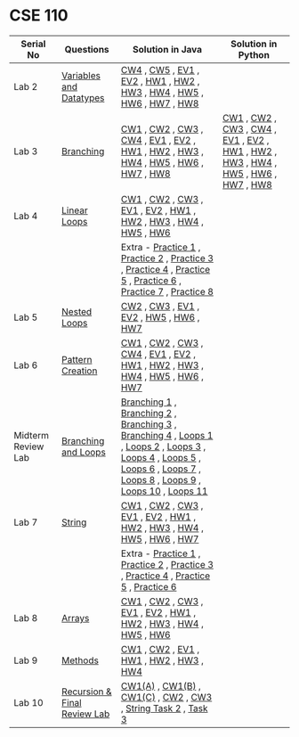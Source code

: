 # CSE 110
| Serial No | Questions | Solution in Java | Solution in Python |
|-----------|-----------|------------------|--------------------|
| Lab 2 | [Variables and Datatypes](https://github.com/ari-yan7/CSE-110/blob/main/Lab%202/Assignment%202-%20Variables%20and%20Datatypes.pdf)| [CW4](https://github.com/ari-yan7/CSE-110/blob/main/Lab%202/Lab2_CW4.java) , [CW5](https://github.com/ari-yan7/CSE-110/blob/main/Lab%202/Lab2_CW5.java) , [EV1](https://github.com/ari-yan7/CSE-110/blob/main/Lab%202/Lab2_EV1.java) , [EV2](https://github.com/ari-yan7/CSE-110/blob/main/Lab%202/Lab2_EV2.java) , [HW1](https://github.com/ari-yan7/CSE-110/blob/main/Lab%202/Lab2_HW1.java) , [HW2](https://github.com/ari-yan7/CSE-110/blob/main/Lab%202/Lab2_HW2.java) , [HW3](https://github.com/ari-yan7/CSE-110/blob/main/Lab%202/Lab2_HW3.java) , [HW4](https://github.com/ari-yan7/CSE-110/blob/main/Lab%202/Lab2_HW4.java) , [HW5](https://github.com/ari-yan7/CSE-110/blob/main/Lab%202/Lab2_HW5.java) , [HW6](https://github.com/ari-yan7/CSE-110/blob/main/Lab%202/Lab2_HW6.java) , [HW7](https://github.com/ari-yan7/CSE-110/blob/main/Lab%202/Lab2_HW7.java) , [HW8](https://github.com/ari-yan7/CSE-110/blob/main/Lab%202/Lab2_HW8.java)| |
| Lab 3 | [Branching](https://github.com/ari-yan7/CSE-110/blob/main/Lab%203/Assignment%203-%20Branching.pdf)| [CW1](https://github.com/ari-yan7/CSE-110/blob/main/Lab%203/Lab3_CW1.java) , [CW2](https://github.com/ari-yan7/CSE-110/blob/main/Lab%203/Lab3_CW2.java) , [CW3](https://github.com/ari-yan7/CSE-110/blob/main/Lab%203/Lab3_CW3.java) , [CW4](https://github.com/ari-yan7/CSE-110/blob/main/Lab%203/Lab3_CW4.java) , [EV1](https://github.com/ari-yan7/CSE-110/blob/main/Lab%203/Lab3_EV1.java) , [EV2](https://github.com/ari-yan7/CSE-110/blob/main/Lab%203/Lab3_EV2.java) , [HW1](https://github.com/ari-yan7/CSE-110/blob/main/Lab%203/Lab3_HW1.java) , [HW2](https://github.com/ari-yan7/CSE-110/blob/main/Lab%203/Lab3_HW2.java) , [HW3](https://github.com/ari-yan7/CSE-110/blob/main/Lab%203/Lab3_HW3.java) , [HW4](https://github.com/ari-yan7/CSE-110/blob/main/Lab%203/Lab3_HW4.java) , [HW5](https://github.com/ari-yan7/CSE-110/blob/main/Lab%203/Lab3_HW5.java) , [HW6](https://github.com/ari-yan7/CSE-110/blob/main/Lab%203/Lab3_HW6.java) , [HW7](https://github.com/ari-yan7/CSE-110/blob/main/Lab%203/Lab3_HW7.java) , [HW8](https://github.com/ari-yan7/CSE-110/blob/main/Lab%203/Lab3_HW8.java) | [CW1](https://github.com/ari-yan7/CSE-110/blob/main/Lab%203/Solutions%20in%20Python/Lab3_CW1.py) , [CW2](https://github.com/ari-yan7/CSE-110/blob/main/Lab%203/Solutions%20in%20Python/Lab3_CW2.py) , [CW3](https://github.com/ari-yan7/CSE-110/blob/main/Lab%203/Solutions%20in%20Python/Lab3_CW3.py) , [CW4](https://github.com/ari-yan7/CSE-110/blob/main/Lab%203/Solutions%20in%20Python/Lab3_CW4.py) , [EV1](https://github.com/ari-yan7/CSE-110/blob/main/Lab%203/Solutions%20in%20Python/Lab3_EV1.py) , [EV2](https://github.com/ari-yan7/CSE-110/blob/main/Lab%203/Solutions%20in%20Python/Lab3_EV2.py) , [HW1](https://github.com/ari-yan7/CSE-110/blob/main/Lab%203/Solutions%20in%20Python/Lab3_HW1.py) , [HW2](https://github.com/ari-yan7/CSE-110/blob/main/Lab%203/Solutions%20in%20Python/Lab3_HW2.py) , [HW3](https://github.com/ari-yan7/CSE-110/blob/main/Lab%203/Solutions%20in%20Python/Lab3_HW3.py) , [HW4](https://github.com/ari-yan7/CSE-110/blob/main/Lab%203/Solutions%20in%20Python/Lab3_HW4.py) , [HW5](https://github.com/ari-yan7/CSE-110/blob/main/Lab%203/Solutions%20in%20Python/Lab3_HW5.py) , [HW6](https://github.com/ari-yan7/CSE-110/blob/main/Lab%203/Solutions%20in%20Python/Lab3_HW6.py) , [HW7](https://github.com/ari-yan7/CSE-110/blob/main/Lab%203/Solutions%20in%20Python/Lab3_HW7.py) , [HW8](https://github.com/ari-yan7/CSE-110/blob/main/Lab%203/Solutions%20in%20Python/Lab3_HW8.py) |
| Lab 4 | [Linear Loops](https://github.com/ari-yan7/CSE-110/blob/main/Lab%204/Assignment%204-%20Linear%20Loops.pdf) | [CW1](https://github.com/ari-yan7/CSE-110/blob/main/Lab%204/Lab4_CW1.java) , [CW2](https://github.com/ari-yan7/CSE-110/blob/main/Lab%204/Lab4_CW2.java) , [CW3](https://github.com/ari-yan7/CSE-110/blob/main/Lab%204/Lab4_CW3.java) , [EV1](https://github.com/ari-yan7/CSE-110/blob/main/Lab%204/Lab4_EV1.java) , [EV2](https://github.com/ari-yan7/CSE-110/blob/main/Lab%204/Lab4_EV2.java) , [HW1](https://github.com/ari-yan7/CSE-110/blob/main/Lab%204/Lab4_HW1.java) , [HW2](https://github.com/ari-yan7/CSE-110/blob/main/Lab%204/Lab4_HW2.java) , [HW3](https://github.com/ari-yan7/CSE-110/blob/main/Lab%204/Lab4_HW3.java) , [HW4](https://github.com/ari-yan7/CSE-110/blob/main/Lab%204/Lab4_HW4.java) , [HW5](https://github.com/ari-yan7/CSE-110/blob/main/Lab%204/Lab4_HW5.java) , [HW6](https://github.com/ari-yan7/CSE-110/blob/main/Lab%204/Lab4_HW6.java) ||
||| Extra - [Practice 1](https://github.com/ari-yan7/CSE-110/blob/main/Practice/Loop_Practice_1.java) , [Practice 2](https://github.com/ari-yan7/CSE-110/blob/main/Practice/Loop_Practice_2.java) , [Practice 3](https://github.com/ari-yan7/CSE-110/blob/main/Practice/Neso_Academy_Exercise_1.java) , [Practice 4](https://github.com/ari-yan7/CSE-110/blob/main/Practice/Neso_Academy_Exercise_2.java) , [Practice 5](https://github.com/ari-yan7/CSE-110/blob/main/Practice/Neso_Academy_Exercise_3.java) , [Practice 6](https://github.com/ari-yan7/CSE-110/blob/main/Practice/Neso_Academy_Exercise_4.java) , [Practice 7](https://github.com/ari-yan7/CSE-110/blob/main/Practice/Neso_Academy_Exercise_5.java) , [Practice 8](https://github.com/ari-yan7/CSE-110/blob/main/Practice/Neso_Academy_Exercise_6.java) | 
| Lab 5 | [Nested Loops](https://github.com/ari-yan7/CSE-110/blob/main/Lab%205/Assignment%205-Nested-Loops.pdf) | [CW2](https://github.com/ari-yan7/CSE-110/blob/main/Lab%205/Lab5_CW2.java) , [CW3](https://github.com/ari-yan7/CSE-110/blob/main/Lab%205/Lab5_CW3.java) , [EV1](https://github.com/ari-yan7/CSE-110/blob/main/Lab%205/Lab5_EV1.java) , [EV2](https://github.com/ari-yan7/CSE-110/blob/main/Lab%205/Lab5_EV2.java) , [HW5](https://github.com/ari-yan7/CSE-110/blob/main/Lab%205/Lab5_HW5.java) , [HW6](https://github.com/ari-yan7/CSE-110/blob/main/Lab%205/Lab5_HW6.java) , [HW7](https://github.com/ari-yan7/CSE-110/blob/main/Lab%205/Lab5_HW7.java) | |
| Lab 6 | [Pattern Creation](https://github.com/ari-yan7/CSE-110/blob/main/Lab%206/Assignment%206-%20Pattern%20Creation.pdf) | [CW1](https://github.com/ari-yan7/CSE-110/blob/main/Lab%206/Lab6_CW1.java) , [CW2](https://github.com/ari-yan7/CSE-110/blob/main/Lab%206/Lab6_CW2.java) , [CW3](https://github.com/ari-yan7/CSE-110/blob/main/Lab%206/Lab6_CW3.java) , [CW4](https://github.com/ari-yan7/CSE-110/blob/main/Lab%206/Lab6_CW4.java) , [EV1](https://github.com/ari-yan7/CSE-110/blob/main/Lab%206/Lab6_EV1.java) , [EV2](https://github.com/ari-yan7/CSE-110/blob/main/Lab%206/Lab6_EV2.java) , [HW1](https://github.com/ari-yan7/CSE-110/blob/main/Lab%206/Lab6_HW1.java) , [HW2](https://github.com/ari-yan7/CSE-110/blob/main/Lab%206/Lab6_HW2.java) , [HW3](https://github.com/ari-yan7/CSE-110/blob/main/Lab%206/Lab6_HW3.java) , [HW4](https://github.com/ari-yan7/CSE-110/blob/main/Lab%206/Lab6_HW4.java) , [HW5](https://github.com/ari-yan7/CSE-110/blob/main/Lab%206/Lab6_HW5.java) , [HW6](https://github.com/ari-yan7/CSE-110/blob/main/Lab%206/Lab6_HW6.java) , [HW7](https://github.com/ari-yan7/CSE-110/blob/main/Lab%206/Lab6_HW7.java) | |
| Midterm Review Lab | [Branching and Loops](https://github.com/ari-yan7/CSE-110/blob/main/Midterm%20Review%20Lab/CSE110%20Midterm%20Review%20Lab.pdf) | [Branching 1](https://github.com/ari-yan7/CSE-110/blob/main/Midterm%20Review%20Lab/CSE110_Midterm_Review_Lab_BRANCHING_1.java) , [Branching 2](https://github.com/ari-yan7/CSE-110/blob/main/Midterm%20Review%20Lab/CSE110_Midterm_Review_Lab_BRANCHING_2.java) , [Branching 3](https://github.com/ari-yan7/CSE-110/blob/main/Midterm%20Review%20Lab/CSE110_Midterm_Review_Lab_BRANCHING_3.java) , [Branching 4](https://github.com/ari-yan7/CSE-110/blob/main/Midterm%20Review%20Lab/CSE110_Midterm_Review_Lab_BRANCHING_4.java) , [Loops 1](https://github.com/ari-yan7/CSE-110/blob/main/Midterm%20Review%20Lab/CSE110_Midterm_Review_Lab_loop_1.java) , [Loops 2](https://github.com/ari-yan7/CSE-110/blob/main/Midterm%20Review%20Lab/CSE110_Midterm_Review_Lab_loop_2.java) , [Loops 3](https://github.com/ari-yan7/CSE-110/blob/main/Midterm%20Review%20Lab/CSE110_Midterm_Review_Lab_loop_3.java) , [Loops 4](https://github.com/ari-yan7/CSE-110/blob/main/Midterm%20Review%20Lab/CSE110_Midterm_Review_Lab_loop_4.java) , [Loops 5](https://github.com/ari-yan7/CSE-110/blob/main/Midterm%20Review%20Lab/CSE110_Midterm_Review_Lab_loop_5.java) , [Loops 6](https://github.com/ari-yan7/CSE-110/blob/main/Midterm%20Review%20Lab/CSE110_Midterm_Review_Lab_loop_6.java) , [Loops 7](https://github.com/ari-yan7/CSE-110/blob/main/Midterm%20Review%20Lab/CSE110_Midterm_Review_Lab_loop_7.java) , [Loops 8](https://github.com/ari-yan7/CSE-110/blob/main/Midterm%20Review%20Lab/CSE110_Midterm_Review_Lab_loop_8.java) , [Loops 9](https://github.com/ari-yan7/CSE-110/blob/main/Midterm%20Review%20Lab/CSE110_Midterm_Review_Lab_loop_9.java) , [Loops 10](https://github.com/ari-yan7/CSE-110/blob/main/Midterm%20Review%20Lab/CSE110_Midterm_Review_Lab_loop_10.java) , [Loops 11](https://github.com/ari-yan7/CSE-110/blob/main/Midterm%20Review%20Lab/CSE110_Midterm_Review_Lab_loop_11.java) | |
| Lab 7 | [String](https://github.com/ari-yan7/CSE-110/blob/main/Lab%207/Assignment%207%20-%20String.docx.pdf) | [CW1](https://github.com/ari-yan7/CSE-110/blob/main/Lab%207/Lab7_CW1.java) , [CW2](https://github.com/ari-yan7/CSE-110/blob/main/Lab%207/Lab7_CW2.java) , [CW3](https://github.com/ari-yan7/CSE-110/blob/main/Lab%207/Lab7_CW3.java) , [EV1](https://github.com/ari-yan7/CSE-110/blob/main/Lab%207/Lab7_EV1.java) , [EV2](https://github.com/ari-yan7/CSE-110/blob/main/Lab%207/Lab7_EV2.java) , [HW1](https://github.com/ari-yan7/CSE-110/blob/main/Lab%207/Lab7_HW1.java) , [HW2](https://github.com/ari-yan7/CSE-110/blob/main/Lab%207/Lab7_HW2.java) , [HW3](https://github.com/ari-yan7/CSE-110/blob/main/Lab%207/lab7_HW3.java) , [HW4](https://github.com/ari-yan7/CSE-110/blob/main/Lab%207/lab7_HW4.java) , [HW5](https://github.com/ari-yan7/CSE-110/blob/main/Lab%207/Lab7_HW5.java) , [HW6](https://github.com/ari-yan7/CSE-110/blob/main/Lab%207/lab7_HW6.java) , [HW7](https://github.com/ari-yan7/CSE-110/blob/main/Lab%207/Lab7_HW7.java) ||
||| Extra - [Practice 1](https://github.com/ari-yan7/CSE-110/blob/main/Practice/String_Practice_1.java) , [Practice 2](https://github.com/ari-yan7/CSE-110/blob/main/Practice/String_Practice_2.java) , [Practice 3](https://github.com/ari-yan7/CSE-110/blob/main/Practice/String_Practice_3.java) , [Practice 4](https://github.com/ari-yan7/CSE-110/blob/main/Practice/String_Practice_4.java) , [Practice 5](https://github.com/ari-yan7/CSE-110/blob/main/Practice/String_Practice_5.java) , [Practice 6](https://github.com/ari-yan7/CSE-110/blob/main/Practice/String_Practice_6.java) | 
| Lab 8 | [Arrays](https://github.com/ari-yan7/CSE-110/blob/main/Lab%208/Assignment%208-%20Arrays.docx.pdf) | [CW1](https://github.com/ari-yan7/CSE-110/blob/main/Lab%208/Lab8_CW1.java) , [CW2](https://github.com/ari-yan7/CSE-110/blob/main/Lab%208/Lab8_CW2.java) , [CW3](https://github.com/ari-yan7/CSE-110/blob/main/Lab%208/Lab8_CW3.java) , [EV1](https://github.com/ari-yan7/CSE-110/blob/main/Lab%208/Lab8_EV1.java) , [EV2](https://github.com/ari-yan7/CSE-110/blob/main/Lab%208/Lab8_EV2.java) , [HW1](https://github.com/ari-yan7/CSE-110/blob/main/Lab%208/Lab8_HW1.java) , [HW2](https://github.com/ari-yan7/CSE-110/blob/main/Lab%208/Lab8_HW2.java) , [HW3](https://github.com/ari-yan7/CSE-110/blob/main/Lab%208/Lab8_HW3.java) , [HW4](https://github.com/ari-yan7/CSE-110/blob/main/Lab%208/Lab8_HW4.java) , [HW5](https://github.com/ari-yan7/CSE-110/blob/main/Lab%208/Lab8_HW5.java) , [HW6](https://github.com/ari-yan7/CSE-110/blob/main/Lab%208/Lab8_HW6.java) | |
| Lab 9 | [Methods](https://github.com/ari-yan7/CSE-110/blob/main/Lab%209/Assignment%209-%20Methods.docx.pdf) | [CW1](https://github.com/ari-yan7/CSE-110/blob/main/Lab%209/Lab9_CW1.java) , [CW2](https://github.com/ari-yan7/CSE-110/blob/main/Lab%209/Lab9_CW2.java) , [EV1](https://github.com/ari-yan7/CSE-110/blob/main/Lab%209/Lab9_EV1.java) , [HW1](https://github.com/ari-yan7/CSE-110/blob/main/Lab%209/Lab9_HW1.java) , [HW2](https://github.com/ari-yan7/CSE-110/blob/main/Lab%209/Lab9_HW2.java) , [HW3](https://github.com/ari-yan7/CSE-110/blob/main/Lab%209/Lab9_HW3.java) , [HW4](https://github.com/ari-yan7/CSE-110/blob/main/Lab%209/Lab9_HW4.java) | |
| Lab 10 | [Recursion & Final Review Lab](https://github.com/ari-yan7/CSE-110/blob/main/Lab%2010/Lab%2010-%20Recursion%20%26%20Final%20Review%20Lab%20%5BNo%20Submission%5D.pdf) | [CW1(A)](https://github.com/ari-yan7/CSE-110/blob/main/Lab%2010/Lab10_CW1_A.java) , [CW1(B)](https://github.com/ari-yan7/CSE-110/blob/main/Lab%2010/Lab10_CW1_B.java) , [CW1(C)](https://github.com/ari-yan7/CSE-110/blob/main/Lab%2010/Lab10_CW1_C.java) , [CW2](https://github.com/ari-yan7/CSE-110/blob/main/Lab%2010/Lab10_CW2.java) , [CW3](https://github.com/ari-yan7/CSE-110/blob/main/Lab%2010/Lab10_CW3.java) , [String Task 2](https://github.com/ari-yan7/CSE-110/blob/main/Lab%2010/Lab10_Strings_Task2.java) , [Task 3](https://github.com/ari-yan7/CSE-110/blob/main/Lab%2010/Lab10_Task3.java) | |

